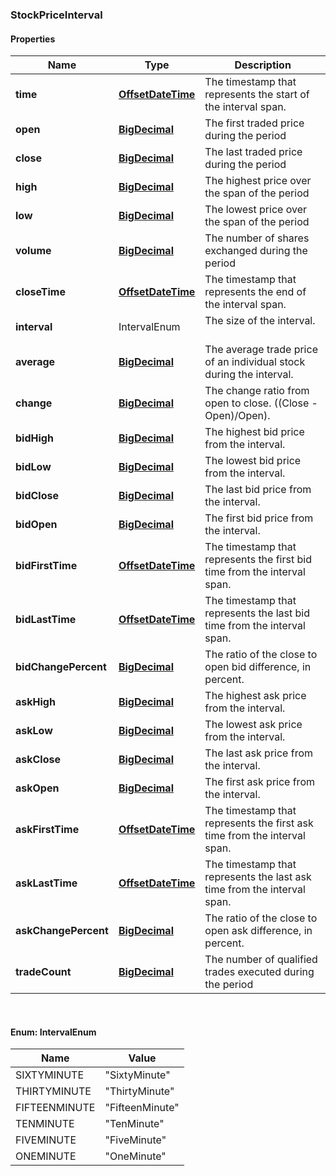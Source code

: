 
[//]: # (CLASS:StockPriceInterval)

[//]: # (KIND:object)

### StockPriceInterval

#### Properties

[//]: # (START_DEFINITION)

Name | Type | Description
------------ | ------------- | -------------
**time** | [**OffsetDateTime**](OffsetDateTime.md) | The timestamp that represents the start of the interval span. &nbsp;
**open** | [**BigDecimal**](BigDecimal.md) | The first traded price during the period &nbsp;
**close** | [**BigDecimal**](BigDecimal.md) | The last traded price during the period &nbsp;
**high** | [**BigDecimal**](BigDecimal.md) | The highest price over the span of the period &nbsp;
**low** | [**BigDecimal**](BigDecimal.md) | The lowest price over the span of the period &nbsp;
**volume** | [**BigDecimal**](BigDecimal.md) | The number of shares exchanged during the period &nbsp;
**closeTime** | [**OffsetDateTime**](OffsetDateTime.md) | The timestamp that represents the end of the interval span. &nbsp;
**interval** | IntervalEnum | The size of the interval. &nbsp;
**average** | [**BigDecimal**](BigDecimal.md) | The average trade price of an individual stock during the interval. &nbsp;
**change** | [**BigDecimal**](BigDecimal.md) | The change ratio from open to close.  ((Close - Open)/Open). &nbsp;
**bidHigh** | [**BigDecimal**](BigDecimal.md) | The highest bid price from the interval. &nbsp;
**bidLow** | [**BigDecimal**](BigDecimal.md) | The lowest bid price from the interval. &nbsp;
**bidClose** | [**BigDecimal**](BigDecimal.md) | The last bid price from the interval. &nbsp;
**bidOpen** | [**BigDecimal**](BigDecimal.md) | The first bid price from the interval. &nbsp;
**bidFirstTime** | [**OffsetDateTime**](OffsetDateTime.md) | The timestamp that represents the first bid time from the interval span. &nbsp;
**bidLastTime** | [**OffsetDateTime**](OffsetDateTime.md) | The timestamp that represents the last bid time from the interval span. &nbsp;
**bidChangePercent** | [**BigDecimal**](BigDecimal.md) | The ratio of the close to open bid difference, in percent. &nbsp;
**askHigh** | [**BigDecimal**](BigDecimal.md) | The highest ask price from the interval. &nbsp;
**askLow** | [**BigDecimal**](BigDecimal.md) | The lowest ask price from the interval. &nbsp;
**askClose** | [**BigDecimal**](BigDecimal.md) | The last ask price from the interval. &nbsp;
**askOpen** | [**BigDecimal**](BigDecimal.md) | The first ask price from the interval. &nbsp;
**askFirstTime** | [**OffsetDateTime**](OffsetDateTime.md) | The timestamp that represents the first ask time from the interval span. &nbsp;
**askLastTime** | [**OffsetDateTime**](OffsetDateTime.md) | The timestamp that represents the last ask time from the interval span. &nbsp;
**askChangePercent** | [**BigDecimal**](BigDecimal.md) | The ratio of the close to open ask difference, in percent. &nbsp;
**tradeCount** | [**BigDecimal**](BigDecimal.md) | The number of qualified trades executed during the period &nbsp;

[//]: # (END_DEFINITION)


[//]: # (CONTAINED_CLASS:OffsetDateTime)


[//]: # (CONTAINED_CLASS:BigDecimal)


[//]: # (CONTAINED_CLASS:BigDecimal)


[//]: # (CONTAINED_CLASS:BigDecimal)


[//]: # (CONTAINED_CLASS:BigDecimal)


[//]: # (CONTAINED_CLASS:BigDecimal)


[//]: # (CONTAINED_CLASS:OffsetDateTime)


[//]: # (CONTAINED_CLASS:BigDecimal)


[//]: # (CONTAINED_CLASS:BigDecimal)


[//]: # (CONTAINED_CLASS:BigDecimal)


[//]: # (CONTAINED_CLASS:BigDecimal)


[//]: # (CONTAINED_CLASS:BigDecimal)


[//]: # (CONTAINED_CLASS:BigDecimal)


[//]: # (CONTAINED_CLASS:OffsetDateTime)


[//]: # (CONTAINED_CLASS:OffsetDateTime)


[//]: # (CONTAINED_CLASS:BigDecimal)


[//]: # (CONTAINED_CLASS:BigDecimal)


[//]: # (CONTAINED_CLASS:BigDecimal)


[//]: # (CONTAINED_CLASS:BigDecimal)


[//]: # (CONTAINED_CLASS:BigDecimal)


[//]: # (CONTAINED_CLASS:OffsetDateTime)


[//]: # (CONTAINED_CLASS:OffsetDateTime)


[//]: # (CONTAINED_CLASS:BigDecimal)


[//]: # (CONTAINED_CLASS:BigDecimal)



<br/>

#### Enum: IntervalEnum

Name | Value
---- | -----
SIXTYMINUTE | &quot;SixtyMinute&quot;
THIRTYMINUTE | &quot;ThirtyMinute&quot;
FIFTEENMINUTE | &quot;FifteenMinute&quot;
TENMINUTE | &quot;TenMinute&quot;
FIVEMINUTE | &quot;FiveMinute&quot;
ONEMINUTE | &quot;OneMinute&quot;



